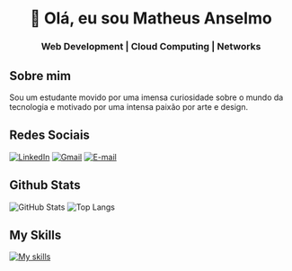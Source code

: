 <h1 align="Center">👋 Olá, eu sou Matheus Anselmo</h1>
<h3 align="center">Web Development | Cloud Computing | Networks</h3>

## Sobre mim
Sou um estudante movido por uma imensa curiosidade sobre o mundo da tecnologia e motivado por uma intensa paixão por arte e design.

## Redes Sociais
[![LinkedIn](https://img.shields.io/badge/LinkedIn-000?style=for-the-badge&logo=linkedin&logoColor=blue)](https://www.linkedin.com/in/matheus-souza-anselmo-aba10a215/) [![Gmail](https://img.shields.io/badge/Gmail-000?style=for-the-badge&logo=gmail&logoColor=red)](mailto:anselmo.souza2005@gmail.com) [![E-mail](https://img.shields.io/badge/-Email-000?style=for-the-badge&logo=microsoft-outlook&logoColor=007BFF)](mailto:anselmoma2005@outlook.com)

## Github Stats

![GitHub Stats](https://github-readme-stats.vercel.app/api?username=Ans3lmo&theme=transparent&bg_color=000&border_color=30A3DC&show_icons=true&icon_color=29C1E1&title_color=29C1E1&text_color=FFF) ![Top Langs](https://github-readme-stats-git-masterrstaa-rickstaa.vercel.app/api/top-langs/?username=Ans3lmo&bg_color=000&border_color=30A3DC&title_color=29C1E1&text_color=FFF)

## My Skills

[![My skills](https://skillicons.dev/icons?i=python,js,html,css,git,azure,aws)](https://skillicons.dev)
